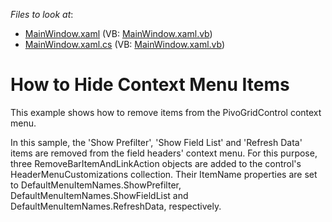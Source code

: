 <!-- default file list -->
*Files to look at*:

* [MainWindow.xaml](./CS/DXPivotGrid_HidingContextMenuItems/MainWindow.xaml) (VB: [MainWindow.xaml.vb](./VB/DXPivotGrid_HidingContextMenuItems/MainWindow.xaml.vb))
* [MainWindow.xaml.cs](./CS/DXPivotGrid_HidingContextMenuItems/MainWindow.xaml.cs) (VB: [MainWindow.xaml.vb](./VB/DXPivotGrid_HidingContextMenuItems/MainWindow.xaml.vb))
<!-- default file list end -->
# How to Hide Context Menu Items


<p>This example shows how to remove items from the PivoGridControl context menu.</p><p>In this sample, the 'Show Prefilter', 'Show Field List' and 'Refresh Data' items are removed from the field headers' context menu. For this purpose, three RemoveBarItemAndLinkAction objects are added to the control's HeaderMenuCustomizations collection. Their ItemName properties are set to DefaultMenuItemNames.ShowPrefilter, DefaultMenuItemNames.ShowFieldList and DefaultMenuItemNames.RefreshData, respectively.</p>

<br/>


